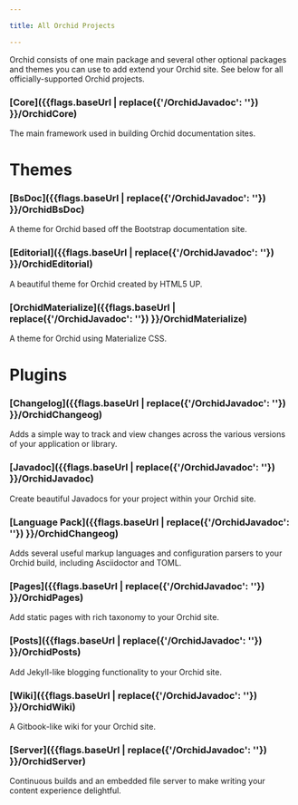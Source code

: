```yaml
---

title: All Orchid Projects

---
```


Orchid consists of one main package and several other optional packages and themes you can use to add extend your Orchid 
site. See below for all officially-supported Orchid projects.

### [Core]({{flags.baseUrl | replace({'/OrchidJavadoc': ''}) }}/OrchidCore)

The main framework used in building Orchid documentation sites.

# Themes

### [BsDoc]({{flags.baseUrl | replace({'/OrchidJavadoc': ''}) }}/OrchidBsDoc)

A theme for Orchid based off the Bootstrap documentation site.

### [Editorial]({{flags.baseUrl | replace({'/OrchidJavadoc': ''}) }}/OrchidEditorial)

A beautiful theme for Orchid created by HTML5 UP.

### [OrchidMaterialize]({{flags.baseUrl | replace({'/OrchidJavadoc': ''}) }}/OrchidMaterialize)

A theme for Orchid using Materialize CSS.

# Plugins

### [Changelog]({{flags.baseUrl | replace({'/OrchidJavadoc': ''}) }}/OrchidChangeog)

Adds a simple way to track and view changes across the various versions of your application or library.
    
### [Javadoc]({{flags.baseUrl | replace({'/OrchidJavadoc': ''}) }}/OrchidJavadoc)

Create beautiful Javadocs for your project within your Orchid site.

### [Language Pack]({{flags.baseUrl | replace({'/OrchidJavadoc': ''}) }}/OrchidChangeog)

Adds several useful markup languages and configuration parsers to your Orchid build, including Asciidoctor and TOML.

### [Pages]({{flags.baseUrl | replace({'/OrchidJavadoc': ''}) }}/OrchidPages)

Add static pages with rich taxonomy to your Orchid site.

### [Posts]({{flags.baseUrl | replace({'/OrchidJavadoc': ''}) }}/OrchidPosts)

Add Jekyll-like blogging functionality to your Orchid site.

### [Wiki]({{flags.baseUrl | replace({'/OrchidJavadoc': ''}) }}/OrchidWiki)

A Gitbook-like wiki for your Orchid site.

### [Server]({{flags.baseUrl | replace({'/OrchidJavadoc': ''}) }}/OrchidServer)

Continuous builds and an embedded file server to make writing your content experience delightful.
